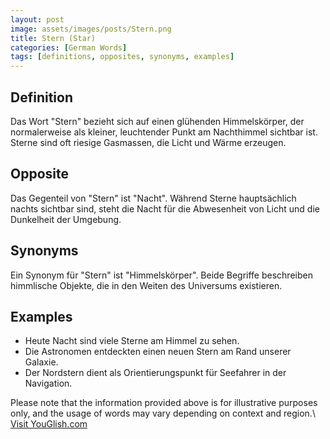 ```yaml
---
layout: post
image: assets/images/posts/Stern.png
title: Stern (Star)
categories: [German Words]
tags: [definitions, opposites, synonyms, examples]
---
```


## Definition
Das Wort "Stern" bezieht sich auf einen glühenden Himmelskörper, der normalerweise als kleiner, leuchtender Punkt am Nachthimmel sichtbar ist. Sterne sind oft riesige Gasmassen, die Licht und Wärme erzeugen.

## Opposite
Das Gegenteil von "Stern" ist "Nacht". Während Sterne hauptsächlich nachts sichtbar sind, steht die Nacht für die Abwesenheit von Licht und die Dunkelheit der Umgebung.

## Synonyms
Ein Synonym für "Stern" ist "Himmelskörper". Beide Begriffe beschreiben himmlische Objekte, die in den Weiten des Universums existieren.

## Examples
- Heute Nacht sind viele Sterne am Himmel zu sehen.
- Die Astronomen entdeckten einen neuen Stern am Rand unserer Galaxie.
- Der Nordstern dient als Orientierungspunkt für Seefahrer in der Navigation.

Please note that the information provided above is for illustrative purposes only, and the usage of words may vary depending on context and region.\ <a id="yg-widget-0" class="youglish-widget" data-query="Stern" data-lang="german" data-components="8412" data-auto-start="0" data-bkg-color="theme_light" data-title="How%20to%20pronounce%20Stern%20in%20German"  rel="nofollow" href="https://youglish.com">Visit YouGlish.com</a><script async src="https://youglish.com/public/emb/widget.js" charset="utf-8"></script>